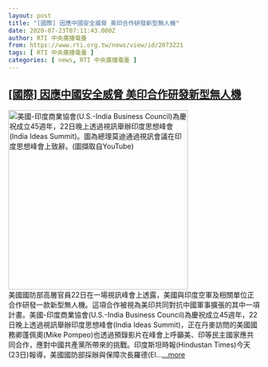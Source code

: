 ```yaml
---
layout: post
title: "[國際] 因應中國安全威脅 美印合作研發新型無人機"
date: 2020-07-23T07:11:43.000Z
author: RTI 中央廣播電臺
from: https://www.rti.org.tw/news/view/id/2073221
tags: [ RTI 中央廣播電臺 ]
categories: [ news, RTI 中央廣播電臺 ]
---
```

<!--1595488303000-->
[[國際] 因應中國安全威脅 美印合作研發新型無人機](https://www.rti.org.tw/news/view/id/2073221)
------

<div>
<img src="https://static.rti.org.tw/assets/thumbnails/2020/07/23/17194d68d2d374606bc632d16f118011.png" width="360" alt="美國-印度商業協會(U.S.-India Business Council)為慶祝成立45週年，22日晚上透過視訊舉辦印度思想峰會(India Ideas Summit)。圖為總理莫迪通過視訊會議在印度思想峰會上致辭。(圖擷取自YouTube)" title="美國-印度商業協會(U.S.-India Business Council)為慶祝成立45週年，22日晚上透過視訊舉辦印度思想峰會(India Ideas Summit)。圖為總理莫迪通過視訊會議在印度思想峰會上致辭。(圖擷取自YouTube)"><br>美國國防部高層官員22日在一場視訊峰會上透露，美國與印度空軍及相關單位正合作研發一款新型無人機。這項合作被視為美印共同對抗中國軍事擴張的其中一項計畫。美國-印度商業協會(U.S.-India Business Council)為慶祝成立45週年，22日晚上透過視訊舉辦印度思想峰會(India Ideas Summit)，正在丹麥訪問的美國國務卿蓬佩奧(Mike Pompeo)也透過預錄影片在峰會上呼籲美、印等民主國家應共同合作，應對中國共產黨所帶來的挑戰。印度斯坦時報(Hindustan Times)今天(23日)報導，美國國防部採辦與保障次長羅德(El...<a target="_blank" href="https://www.rti.org.tw/news/view/id/2073221">...more</a>
</div>

